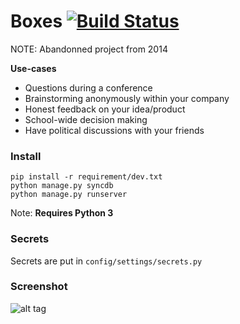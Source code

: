 Boxes [![Build Status](https://api.travis-ci.org/mdamien/boxes.png)](https://travis-ci.org/MDamien/boxes)
=======

NOTE: Abandonned project from 2014

**Use-cases**

- Questions during a conference
- Brainstorming anonymously within your company
- Honest feedback on your idea/product
- School-wide decision making
- Have political discussions with your friends

### Install

    pip install -r requirement/dev.txt
    python manage.py syncdb
    python manage.py runserver

Note: **Requires Python 3**

### Secrets

Secrets are put in `config/settings/secrets.py`

### Screenshot

![alt tag](https://github.com/mdamien/boxes/screenshot.png)

